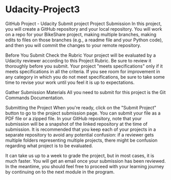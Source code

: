 # Udacity-Project3
GitHub Project - Udacity
Submit project
Project Submission
In this project, you will create a GitHub repository and your local repository. You will work on a repo for your BikeShare project, making multiple branches, making edits to files on those branches (e.g., a readme file and your Python code), and then you will commit the changes to your remote repository.

Before You Submit
Check the Rubric Your project will be evaluated by a Udacity reviewer according to this Project Rubric. Be sure to review it thoroughly before you submit. Your project "meets specifications" only if it meets specifications in all the criteria. If you see room for improvement in any category in which you do not meet specifications, be sure to take some time to revise your work until you feel it is up to expectations.

Gather Submission Materials
All you need to submit for this project is the Git Commands Documentation.

Submitting the Project
When you're ready, click on the "Submit Project" button to go to the project submission page. You can submit your file as a PDF file or a zipped file. In your GitHub repository, note that your submission will be a snapshot of the linked repository at the time of submission. It is recommended that you keep each of your projects in a separate repository to avoid any potential confusion: if a reviewer gets multiple folders representing multiple projects, there might be confusion regarding what project is to be evaluated.

It can take us up to a week to grade the project, but in most cases, it is much faster. You will get an email once your submission has been reviewed. In the meantime, you should feel free to proceed with your learning journey by continuing on to the next module in the program.

